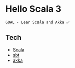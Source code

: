 # Hello Scala 3

`GOAL - Lear Scala and Akka ✅`

## Tech

- [Scala](https://www.scala-lang.org/)
- [sbt](https://www.scala-sbt.org/)
- [akka](https://akka.io/)
